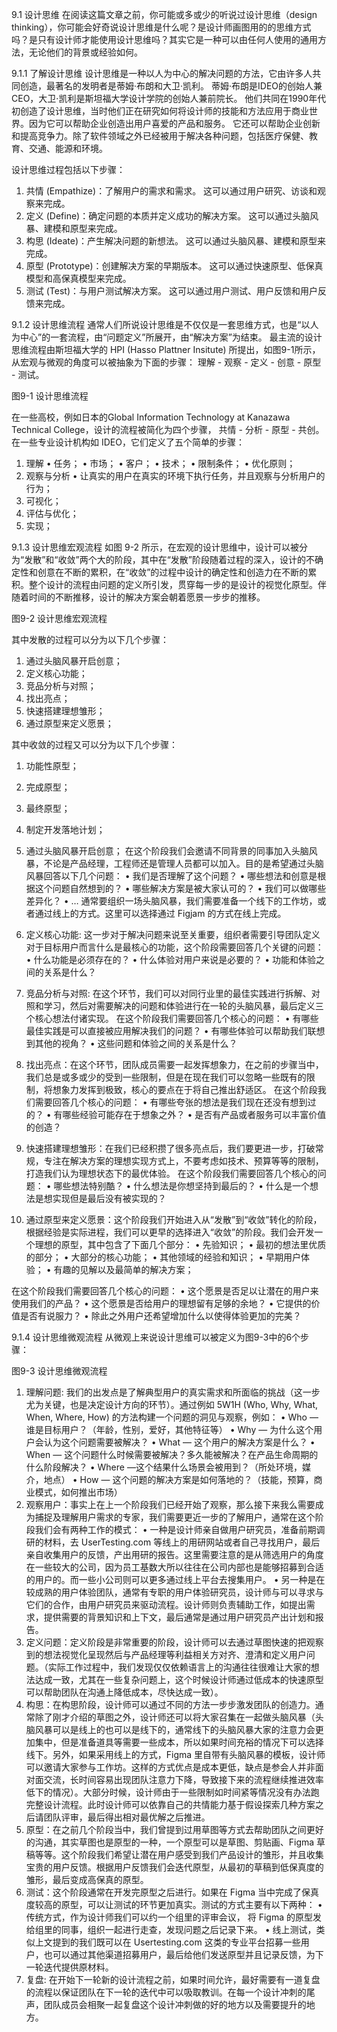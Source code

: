9.1 设计思维
在阅读这篇文章之前，你可能或多或少的听说过设计思维（design thinking），你可能会好奇说设计思维是什么呢？是设计师画图用的的思维方式吗？是只有设计师才能使用设计思维吗？其实它是一种可以由任何人使用的通用方法，无论他们的背景或经验如何。

9.1.1 了解设计思维
设计思维是一种以人为中心的解决问题的方法，它由许多人共同创造，最著名的发明者是蒂姆·布朗和大卫·凯利。 蒂姆·布朗是IDEO的创始人兼CEO，大卫·凯利是斯坦福大学设计学院的创始人兼前院长。 他们共同在1990年代初创造了设计思维，当时他们正在研究如何将设计师的技能和方法应用于商业世界。因为它可以帮助企业创造出用户喜爱的产品和服务。 它还可以帮助企业创新和提高竞争力。除了软件领域之外已经被用于解决各种问题，包括医疗保健、教育、交通、能源和环境。

设计思维过程包括以下步骤：
1)	共情 (Empathize)：了解用户的需求和需求。 这可以通过用户研究、访谈和观察来完成。
2)	定义 (Define)：确定问题的本质并定义成功的解决方案。 这可以通过头脑风暴、建模和原型来完成。
3)	构思 (Ideate)：产生解决问题的新想法。 这可以通过头脑风暴、建模和原型来完成。
4)	原型 (Prototype)：创建解决方案的早期版本。 这可以通过快速原型、低保真模型和高保真模型来完成。
5)	测试 (Test)：与用户测试解决方案。 这可以通过用户测试、用户反馈和用户反馈来完成。

9.1.2 设计思维流程
通常人们所说设计思维是不仅仅是一套思维方式，也是“以人为中心”的一套流程，由“问题定义”所展开，由“解决方案”为结束。
最主流的设计思维流程由斯坦福大学的 HPI (Hasso Plattner Insitute) 所提出，如图9-1所示，从宏观与微观的角度可以被抽象为下面的步骤：
理解 - 观察 - 定义 - 创意 - 原型 - 测试。
 
图9-1 设计思维流程

在一些高校，例如日本的Global Information Technology at Kanazawa Technical College，设计的流程被简化为四个步骤， 共情 - 分析 - 原型 - 共创。
在一些专业设计机构如 IDEO，它们定义了五个简单的步骤：
1)	理解
•	任务；
•	市场；
•	客户；
•	技术；
•	限制条件；
•	优化原则；
2)	观察与分析
•	让真实的用户在真实的环境下执行任务，并且观察与分析用户的行为；
3)	可视化；
4)	评估与优化；
5)	实现；

9.1.3 设计思维宏观流程
如图 9-2 所示，在宏观的设计思维中，设计可以被分为“发散”和“收敛”两个大的阶段，其中在“发散”阶段随着过程的深入，设计的不确定性和创意在不断的累积，在“收敛”的过程中设计的确定性和创造力在不断的累积。整个设计的流程由问题的定义所引发，贯穿每一步的是设计的视觉化原型。伴随着时间的不断推移，设计的解决方案会朝着愿景一步步的推移。
 
图9-2 设计思维宏观流程

其中发散的过程可以分为以下几个步骤：
1)	通过头脑风暴开启创意；
2)	定义核心功能；
3)	竞品分析与对照；
4)	找出亮点；
5)	快速搭建理想雏形；
6)	通过原型来定义愿景；
 	
其中收敛的过程又可以分为以下几个步骤：
1)	功能性原型；
2)	完成原型；
3)	最终原型；
4)	制定开发落地计划；
5)	通过头脑风暴开启创意；
在这个阶段我们会邀请不同背景的同事加入头脑风暴，不论是产品经理，工程师还是管理人员都可以加入。目的是希望通过头脑风暴回答以下几个问题：
•	我们是否理解了这个问题？
•	哪些想法和创意是根据这个问题自然想到的？
•	哪些解决方案是被大家认可的？
•	我们可以做哪些差异化？
•	…
通常要组织一场头脑风暴，我们需要准备一个线下的工作坊，或者通过线上的方式。这里可以选择通过 Figjam 的方式在线上完成。

1)	定义核心功能: 这一步对于解决问题来说至关重要，组织者需要引导团队定义对于目标用户而言什么是最核心的功能，这个阶段需要回答几个关键的问题：
•	什么功能是必须存在的？
•	什么体验对用户来说是必要的？
•	功能和体验之间的关系是什么？
 	
2)	竞品分析与对照: 在这个环节，我们可以对同行业里的最佳实践进行拆解、对照和学习，然后对需要解决的问题和体验进行在一轮的头脑风暴，最后定义三个核心想法付诸实现。
在这个阶段我们需要回答几个核心的问题：
•	有哪些最佳实践是可以直接被应用解决我们的问题？
•	有哪些体验可以帮助我们联想到其他的视角？
•	这些问题和体验之间的关系是什么？ 
 	
3)	找出亮点：在这个环节，团队成员需要一起发挥想象力，在之前的步骤当中，我们总是或多或少的受到一些限制，但是在现在我们可以忽略一些既有的限制，将想象力发挥到极致，核心的要点在于将自己推出舒适区。
在这个阶段我们需要回答几个核心的问题：
•	有哪些夸张的想法是我们现在还没有想到过的？
•	有哪些经验可能存在于想象之外？
•	是否有产品或者服务可以丰富价值的创造？
 	
4)	快速搭建理想雏形：在我们已经积攒了很多亮点后，我们要更进一步，打破常规，专注在解决方案的理想实现方式上，不要考虑如技术、预算等等的限制，打造我们认为理想状态下的最优体验。
在这个阶段我们需要回答几个核心的问题：
•	哪些想法特别酷？
•	什么想法是你想坚持到最后的？
•	什么是一个想法是想实现但是最后没有被实现的？
 	
5)	通过原型来定义愿景：这个阶段我们开始进入从“发散”到“收敛”转化的阶段，根据经验是实际进程，我们可以更早的选择进入“收敛”的阶段。我们会开发一个理想的原型，其中包含了下面几个部分：
•	先验知识；
•	最初的想法里优质的部分；
•	大部分的核心功能；
•	其他领域的经验和知识；
•	早期用户体验；
•	有趣的见解以及最简单的解决方案；

在这个阶段我们需要回答几个核心的问题：
•	这个愿景是否足以让潜在的用户来使用我们的产品？
•	这个愿景是否给用户的理想留有足够的余地？
•	它提供的价值是否有说服力？
•	除此之外用户还希望增加什么以使得体验更加的完美？ 

9.1.4 设计思维微观流程
从微观上来说设计思维可以被定义为图9-3中的6个步骤：
 
图9-3 设计思维微观流程

1)	理解问题: 我们的出发点是了解典型用户的真实需求和所面临的挑战（这一步尤为关键，也是决定设计方向的环节）。通过例如 5W1H (Who, Why, What, When, Where, How) 的方法构建一个问题的洞见与观察，例如：
•	Who — 谁是目标用户？（年龄，性别，爱好，其他特征等）
•	Why — 为什么这个用户会认为这个问题需要被解决？
•	What — 这个用户的解决方案是什么？
•	When — 这个问题什么时候需要被解决？多久能被解决？在产品生命周期的什么阶段解决？
•	Where —这个结果什么场景会被用到？（所处环境，媒介，地点）
•	How — 这个问题的解决方案是如何落地的？（技能，预算，商业模式，如何推出市场）
2)	观察用户：事实上在上一个阶段我们已经开始了观察，那么接下来我么需要成为捕捉及理解用户需求的专家，我们需要更近一步的了解用户，通常在这个阶段我们会有两种工作的模式：
•	一种是设计师亲自做用户研究员，准备前期调研的材料，去 UserTesting.com 等线上的用研网站或者自己寻找用户，最后亲自收集用户的反馈，产出用研的报告。这里需要注意的是从筛选用户的角度在一些较大的公司，因为员工基数大所以往往在公司内部也是能够招募到合适的用户的。而一些小公司则可以更多通过线上平台去搜集用户。
•	另一种是在较成熟的用户体验团队，通常有专职的用户体验研究员，设计师与可以寻求与它们的合作，由用户研究员来驱动流程。设计师则负责辅助工作，如提出需求，提供需要的背景知识和上下文，最后通常是通过用户研究员产出计划和报告。
3)	定义问题：定义阶段是非常重要的阶段，设计师可以去通过草图快速的把观察到的想法视觉化呈现然后与产品经理等利益相关方对齐、澄清和定义用户问题。（实际工作过程中，我们发现仅仅依赖语言上的沟通往往很难让大家的想法达成一致，尤其在一些复杂问题上，这个时候设计师通过低成本的快速原型可以帮助团队在沟通上降低成本，尽快达成一致）。
4)	构思：在构思阶段，设计师可以通过不同的方法一步步激发团队的创造力。通常除了刚才介绍的草图之外，设计师还可以将大家召集在一起做头脑风暴（头脑风暴可以是线上的也可以是线下的，通常线下的头脑风暴大家的注意力会更加集中，但是准备道具等需要一些成本，所以如果时间充裕的情况下可以选择线下。另外，如果采用线上的方式，Figma 里自带有头脑风暴的模板，设计师可以邀请大家参与工作坊。这样的方式优点是成本更低，缺点是参会人并非面对面交流，长时间容易出现团队注意力下降，导致接下来的流程继续推进效率低下的情况）。大部分时候，设计师由于一些限制如时间紧等情况没有办法跑完整设计流程。此时设计师可以依靠自己的共情能力基于假设探索几种方案之后请团队评审，最后得出相对最优解之后推进。
5)	原型：在之前几个阶段当中，我们曾提到过用草图等方式去帮助团队之间更好的沟通，其实草图也是原型的一种，一个原型可以是草图、剪贴画、Figma 草稿等等。这个阶段我们希望让潜在用户感受到我们产品设计的雏形，并且收集宝贵的用户反馈。根据用户反馈我们会迭代原型，从最初的草稿到低保真度的雏形，最后变成高保真的原型。
6)	测试：这个阶段通常在开发完原型之后进行。如果在 Figma 当中完成了保真度较高的原型，可以让测试的环节更加真实。测试的方式主要有以下两种：
•	传统方式，作为设计师我们可以约一个组里的评审会议， 将 Figma 的原型发给组里的同事，组织一起进行走查，发现问题之后记录下来。
•	线上测试，类似上文提到的我们既可以在 Usertesting.com 这类的专业平台招募一些用户，也可以通过其他渠道招募用户，最后给他们发送原型并且记录反馈，为下一轮迭代提供原材料。
7)	复盘: 在开始下一轮新的设计流程之前，如果时间允许，最好需要有一道复盘的流程以保证团队在下一轮的迭代中可以吸取教训。在每一个设计冲刺的尾声，团队成员会相聚一起复盘这个设计冲刺做的好的地方以及需要提升的地方。

